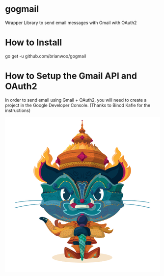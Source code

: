 # gogmail
Wrapper Library to send email messages with Gmail with OAuth2

# How to Install
go get -u github.com/brianwoo/gogmail

# How to Setup the Gmail API and OAuth2
In order to send email using Gmail + OAuth2, you will need to create a project in the Google Developer Console. (Thanks to Binod Kafle for the instructions)

![yaktocat Logo](/images/yaktocat.png)


